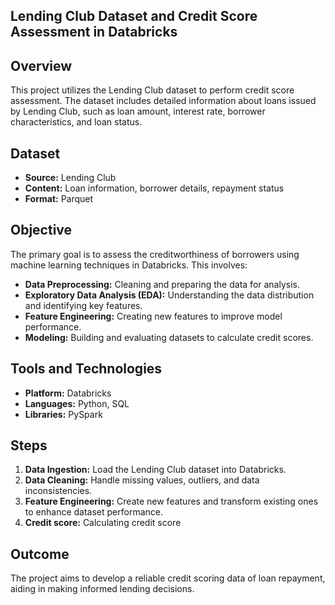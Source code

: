 ## Lending Club Dataset and Credit Score Assessment in Databricks

## Overview
This project utilizes the Lending Club dataset to perform credit score assessment. The dataset includes detailed information about loans issued by Lending Club, such as loan amount, interest rate, borrower characteristics, and loan status.

## Dataset
- **Source:** Lending Club
- **Content:** Loan information, borrower details, repayment status
- **Format:** Parquet

## Objective
The primary goal is to assess the creditworthiness of borrowers using machine learning techniques in Databricks. This involves:
- **Data Preprocessing:** Cleaning and preparing the data for analysis.
- **Exploratory Data Analysis (EDA):** Understanding the data distribution and identifying key features.
- **Feature Engineering:** Creating new features to improve model performance.
- **Modeling:** Building and evaluating datasets to calculate credit scores.

## Tools and Technologies
- **Platform:** Databricks
- **Languages:** Python, SQL
- **Libraries:** PySpark

## Steps
1. **Data Ingestion:** Load the Lending Club dataset into Databricks.
2. **Data Cleaning:** Handle missing values, outliers, and data inconsistencies.
4. **Feature Engineering:** Create new features and transform existing ones to enhance dataset performance.
5. **Credit score:** Calculating credit score

## Outcome
The project aims to develop a reliable credit scoring data of loan repayment, aiding in making informed lending decisions.
